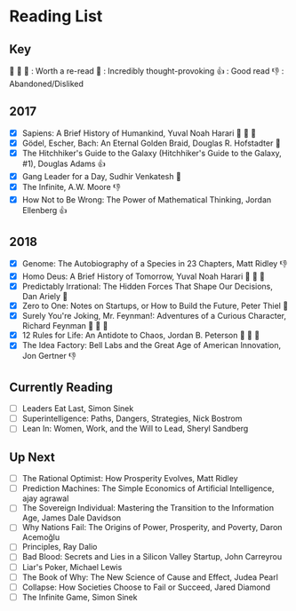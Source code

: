 # Reading List

## Key
:clap: :clap: :clap:    : Worth a re-read
:thought_balloon:       : Incredibly thought-provoking
:+1:                    : Good read
:-1:                    : Abandoned/Disliked

## 2017

- [x] Sapiens: A Brief History of Humankind, Yuval Noah Harari :clap: :clap: :clap:
- [x] Gödel, Escher, Bach: An Eternal Golden Braid, Douglas R. Hofstadter :thought_balloon:
- [x] The Hitchhiker's Guide to the Galaxy (Hitchhiker's Guide to the Galaxy, #1), Douglas Adams :+1: 
- [x] Gang Leader for a Day, Sudhir Venkatesh :thought_balloon:
- [x] The Infinite, A.W. Moore :-1:
- [x] How Not to Be Wrong: The Power of Mathematical Thinking, Jordan Ellenberg :+1: 

## 2018

- [x] Genome: The Autobiography of a Species in 23 Chapters, Matt Ridley :-1:
- [x] Homo Deus: A Brief History of Tomorrow, Yuval Noah Harari :clap: :clap: :clap:
- [x] Predictably Irrational: The Hidden Forces That Shape Our Decisions, Dan Ariely :thought_balloon:
- [x] Zero to One: Notes on Startups, or How to Build the Future, Peter Thiel :thought_balloon:
- [x] Surely You're Joking, Mr. Feynman!: Adventures of a Curious Character, Richard Feynman :clap: :clap: :clap:
- [x] 12 Rules for Life: An Antidote to Chaos, Jordan B. Peterson :clap: :clap: :clap:
- [x] The Idea Factory: Bell Labs and the Great Age of American Innovation, Jon Gertner :-1:

## Currently Reading

- [ ] Leaders Eat Last, Simon Sinek
- [ ] Superintelligence: Paths, Dangers, Strategies, Nick Bostrom
- [ ] Lean In: Women, Work, and the Will to Lead, Sheryl Sandberg

## Up Next

- [ ] The Rational Optimist: How Prosperity Evolves, Matt Ridley
- [ ] Prediction Machines: The Simple Economics of Artificial Intelligence, ajay agrawal
- [ ] The Sovereign Individual: Mastering the Transition to the Information Age, James Dale Davidson
- [ ] Why Nations Fail: The Origins of Power, Prosperity, and Poverty, Daron Acemoğlu
- [ ] Principles, Ray Dalio
- [ ] Bad Blood: Secrets and Lies in a Silicon Valley Startup, John Carreyrou
- [ ] Liar's Poker, Michael   Lewis
- [ ] The Book of Why: The New Science of Cause and Effect, Judea Pearl
- [ ] Collapse: How Societies Choose to Fail or Succeed, Jared Diamond
- [ ] The Infinite Game, Simon Sinek